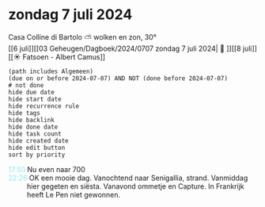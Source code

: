 # zondag 7 juli 2024

Casa Colline di Bartolo ⛅ wolken en zon, 30°<br>[[6 juli]][[03 Geheugen/Dagboek/2024/0707 zondag 7 juli 2024| 📓 ]][[8 juli]]
[[☀️ Fatsoen - Albert Camus]]
```tasks
(path includes Algemeen)
(due on or before 2024-07-07) AND NOT (done before 2024-07-07)
# not done
hide due date
hide start date
hide recurrence rule
hide tags
hide backlink
hide done date
hide task count
hide created date
hide edit button
sort by priority 
```
<p style="padding-left: 2.7em; text-indent: -2.7em; margin: 0"><font color=#8be9f0>17:50</font>  Nu even naar 700 </p>   
<p style="padding-left: 2.7em; text-indent: -2.7em; margin: 0"><font color=#8be9f0>22:26</font>  OK een mooie dag. Vanochtend naar Senigallia, strand. Vanmiddag hier gegeten en siësta. Vanavond ommetje en Capture. In Frankrijk heeft Le Pen niet gewonnen. </p>   